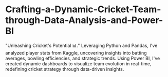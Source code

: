 # Crafting-a-Dynamic-Cricket-Team-through-Data-Analysis-and-Power-BI
"Unleashing Cricket's Potential 📊." Leveraging Python and Pandas, I've analyzed player stats from Kaggle, uncovering insights into batting averages, bowling efficiencies, and strategic trends. Using Power BI, I've created dynamic dashboards to visualize team evolution in real-time, redefining cricket strategy through data-driven insights.
